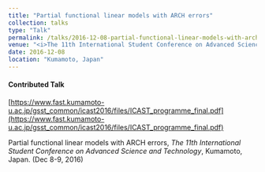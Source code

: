 ```yaml
---
title: "Partial functional linear models with ARCH errors"
collection: talks
type: "Talk"
permalink: /talks/2016-12-08-partial-functional-linear-models-with-arch-errors
venue: "<i>The 11th International Student Conference on Advanced Science and Technology</i>"
date: 2016-12-08
location: "Kumamoto, Japan"
---
```


#### Contributed Talk

[https://www.fast.kumamoto-u.ac.jp/gsst_common/icast2016/files/ICAST_programme_final.pdf](https://www.fast.kumamoto-u.ac.jp/gsst_common/icast2016/files/ICAST_programme_final.pdf)

Partial functional linear models with ARCH errors, <i>The 11th International Student Conference on Advanced Science and Technology</i>, Kumamoto, Japan. (Dec 8-9, 2016)